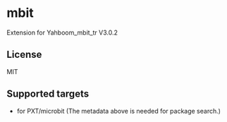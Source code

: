# mbit

Extension for Yahboom_mbit_tr V3.0.2

## License

MIT

## Supported targets

* for PXT/microbit
(The metadata above is needed for package search.)
